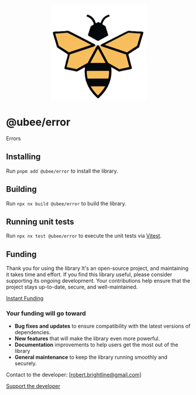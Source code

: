 <p align="center">
  <img src="https://raw.githubusercontent.com/beemood/ubee/refs/heads/main/libs/error/favicon.png" alt="Logo" />
</p>

# @ubee/error

Errors

## Installing

Run `pnpm add @ubee/error` to install the library.

## Building

Run `npx nx build @ubee/error` to build the library.

## Running unit tests

Run `npx nx test @ubee/error` to execute the unit tests via [Vitest](https://vitest.dev/).

## Funding

Thank you for using the library It's an open-source project, and maintaining it takes time and effort. If you find this library useful, please consider supporting its ongoing development. Your contributions help ensure that the project stays up-to-date, secure, and well-maintained.

[Instant Funding](https://cash.app/$puqlib)

### Your funding will go toward

- **Bug fixes and updates** to ensure compatibility with the latest versions of dependencies.
- **New features** that will make the library even more powerful.
- **Documentation** improvements to help users get the most out of the library
- **General maintenance** to keep the library running smoothly and securely.

Contact to the developer: [robert.brightline@gmail.com]

[Support the developer](https://cash.app/$puqlib)
